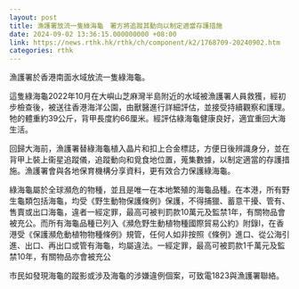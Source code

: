 ```yaml
---
layout: post
title: 漁護署放流一隻綠海龜　署方將追蹤其動向以制定適當存護措施
date: 2024-09-02 13:36:15.000000000 +08:00
link: https://news.rthk.hk/rthk/ch/component/k2/1768709-20240902.htm
categories: rthk
---
```


漁護署於香港南面水域放流一隻綠海龜。
 
這隻綠海龜2022年10月在大嶼山芝麻灣半島附近的水域被漁護署人員救獲，經初步檢查後，被送往香港海洋公園，由獸醫進行詳細評估，並接受持續觀察和護理。牠的體重約39公斤，背甲長度約66厘米。經評估綠海龜健康良好，適宜重回大海生活。

回歸大海前，漁護署替綠海龜植入晶片和扣上合金標誌，方便日後辨識身分，並在背甲上裝上衞星追蹤儀，追蹤動向和覓食地位置，蒐集數據，以制定適當的存護措施。漁護署會與各地保育機構分享資料，更有效合力保護綠海龜。
 
綠海龜屬於全球瀕危的物種，並且是唯一在本地繁殖的海龜品種。在本港，所有野生龜類包括海龜，均受《野生動物保護條例》保護，不得捕獵、蓄意干擾、管有、售賣或出口海龜，違者一經定罪，最高可被判罰款10萬元及監禁1年，有關物品會被充公。而所有海龜品種已列入《瀕危野生動植物種國際貿易公約》附錄I，在香港受《保護瀕危動植物物種條例》規管，任何人如非按照《條例》進口、從公海引進、出口、再出口或管有海龜，均屬違法。一經定罪，最高可被罰款1千萬元及監禁10年，有關物品亦會被充公
 
市民如發現海龜的蹤影或涉及海龜的涉嫌違例個案，可致電1823與漁護署聯絡。
